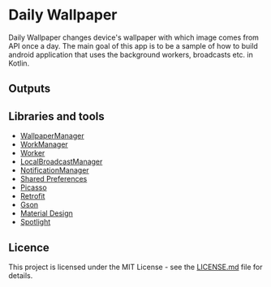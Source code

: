 # Daily Wallpaper
Daily Wallpaper changes device's wallpaper with which image comes from API once a day. The main goal of this app is to be a sample of how to build android application that uses the background workers, broadcasts  etc. in Kotlin.

## Outputs


## Libraries and tools

- [WallpaperManager](https://developer.android.com/reference/android/app/WallpaperManager)
- [WorkManager](https://developer.android.com/reference/androidx/work/WorkManager)
- [Worker](https://developer.android.com/reference/androidx/work/Worker)
- [LocalBroadcastManager](https://developer.android.com/reference/androidx/localbroadcastmanager/content/LocalBroadcastManager)
- [NotificationManager](https://developer.android.com/reference/android/app/NotificationManager)
- [Shared Preferences](https://developer.android.com/training/data-storage/shared-preferences)
- [Picasso](https://github.com/square/picasso)
- [Retrofit](https://square.github.io/retrofit/)
- [Gson](https://github.com/google/gson)
- [Material Design](https://material.io/develop/android/docs/getting-started/)
- [Spotlight](https://github.com/TakuSemba/Spotlight)

## Licence
This project is licensed under the MIT License - see the [LICENSE.md](https://github.com/kahx/DailyWallpaper/blob/master/LICENSE.md) file for details.
